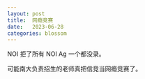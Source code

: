 ```yaml
---
layout: post
title:  网瘾竞赛
date:   2023-06-28
categories: blossom
---
```


NOI 拒了所有 NOI Ag 一个都没录。

可能南大负责招生的老师真把信竞当网瘾竞赛了。